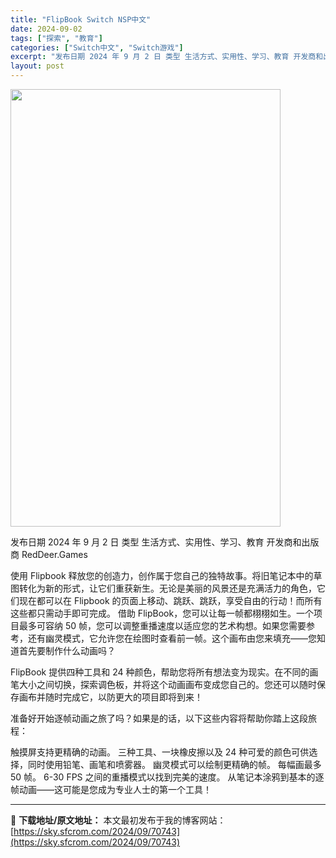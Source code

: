 ```yaml
---
title: "FlipBook Switch NSP中文"
date: 2024-09-02
tags: ["探索", "教育"]
categories: ["Switch中文", "Switch游戏"]
excerpt: "发布日期 2024 年 9 月 2 日 类型 生活方式、实用性、学习、教育 开发商和出版商 RedDeer.Games 使用 Flipbook 释放您的创造力，创作属于您自己的独特故事。将旧笔记本中的草图转化为新的形式，让它们重获新生。无论是美丽的风景还是充满活力的角色，它们现在都可以在 Flipb&hellip;"
layout: post
---
```


<img class="aligncenter size-full wp-image-70744" src="https://sky.sfcrom.com/wp-content/uploads/2024/09/2024090214564421.webp" alt="" width="432" height="700" />

发布日期 2024 年 9 月 2 日
类型	生活方式、实用性、学习、教育
开发商和出版商 RedDeer.Games

使用 Flipbook 释放您的创造力，创作属于您自己的独特故事。将旧笔记本中的草图转化为新的形式，让它们重获新生。无论是美丽的风景还是充满活力的角色，它们现在都可以在 Flipbook 的页面上移动、跳跃、跳跃，享受自由的行动！而所有这些都只需动手即可完成。
借助 FlipBook，您可以让每一帧都栩栩如生。一个项目最多可容纳 50 帧，您可以调整重播速度以适应您的艺术构想。如果您需要参考，还有幽灵模式，它允许您在绘图时查看前一帧。这个画布由您来填充——您知道首先要制作什么动画吗？

FlipBook 提供四种工具和 24 种颜色，帮助您将所有想法变为现实。在不同的画笔大小之间切换，探索调色板，并将这个动画画布变成您自己的。您还可以随时保存画布并随时完成它，以防更大的项目即将到来！

准备好开始逐帧动画之旅了吗？如果是的话，以下这些内容将帮助你踏上这段旅程：

触摸屏支持更精确的动画。
三种工具、一块橡皮擦以及 24 种可爱的颜色可供选择，同时使用铅笔、画笔和喷雾器。
幽灵模式可以绘制更精确的帧。
每幅画最多 50 帧。
6-30 FPS 之间的重播模式以找到完美的速度。
从笔记本涂鸦到基本的逐帧动画——这可能是您成为专业人士的第一个工具！

---
📖 **下载地址/原文地址：** 本文最初发布于我的博客网站：[https://sky.sfcrom.com/2024/09/70743](https://sky.sfcrom.com/2024/09/70743)
